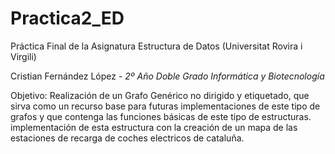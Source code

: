# Practica2_ED
Práctica Final de la Asignatura Estructura de Datos (Universitat Rovira i Virgili)

Cristian Fernández López - 
*2º Año Doble Grado Informática y Biotecnología*

Objetivo: Realización de un Grafo Genérico no dirigido y etiquetado, que sirva como un recurso base para futuras implementaciones de este tipo de grafos y que contenga las funciones básicas de este tipo de estructuras. 
implementación de esta estructura con la creación de un mapa de las estaciones de recarga de coches electricos de cataluña.

